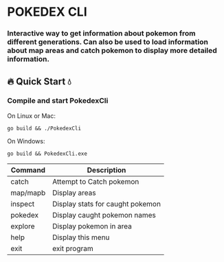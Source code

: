 # POKEDEX CLI

### Interactive way to get information about pokemon from different generations.  Can also be used to load information about map areas and catch pokemon to display more detailed information.

## 🔥 Quick Start 💧

### Compile and start PokedexCli

On Linux or Mac:
```
go build && ./PokedexCli
```

On Windows:
```
go build && PokedexCli.exe
```

| Command | Description |
| --- | --- |
|catch | Attempt to Catch pokemon|
|map/mapb| Display areas|
| inspect| Display stats for caught pokemon|
| pokedex| Display caught pokemon names|
| explore| Display pokemon in area|
| help| Display this menu|
| exit| exit program|
